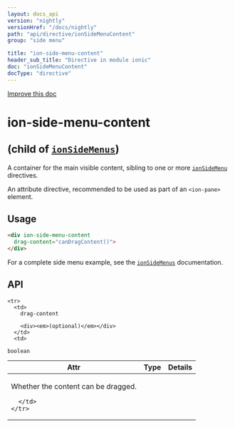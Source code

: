 ```yaml
---
layout: docs_api
version: "nightly"
versionHref: "/docs/nightly"
path: "api/directive/ionSideMenuContent"
group: "side menu"

title: "ion-side-menu-content"
header_sub_title: "Directive in module ionic"
doc: "ionSideMenuContent"
docType: "directive"
---
```


<div class="improve-docs">
  <a href='http://github.com/driftyco/ionic/edit/master/js/ext/angular/src/directive/ionicSideMenu.js#L117'>
    Improve this doc
  </a>
</div>




<h1 class="api-title">

  ion-side-menu-content


<small>
  (child of <a href="/docs/nightly/api/directive/ionSideMenus"><code>ionSideMenus</code></a>)
</small>


</h1>





A container for the main visible content, sibling to one or more
<a href="/docs/nightly/api/directive/ionSideMenu"><code>ionSideMenu</code></a> directives.

An attribute directive, recommended to be used as part of an `<ion-pane>` element.








  
<h2 id="usage">Usage</h2>
  
```html
<div ion-side-menu-content
  drag-content="canDragContent()">
</div>
```
For a complete side menu example, see the
<a href="/docs/nightly/api/directive/ionSideMenus"><code>ionSideMenus</code></a> documentation.
  
  
<h2 id="api" style="clear:both;">API</h2>

<table class="table" style="margin:0;">
  <thead>
    <tr>
      <th>Attr</th>
      <th>Type</th>
      <th>Details</th>
    </tr>
  </thead>
  <tbody>
    
    <tr>
      <td>
        drag-content
        
        <div><em>(optional)</em></div>
      </td>
      <td>
        
  <code>boolean</code>
      </td>
      <td>
        <p>Whether the content can be dragged.</p>

        
      </td>
    </tr>
    
  </tbody>
</table>

  

  





